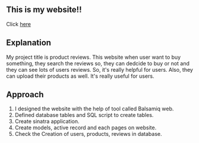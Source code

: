 
## This is my website!!
   Click [here](https://radiant-escarpment-66673.herokuapp.com/login)

## Explanation

My project title is product reviews. This website when user want to buy something, they search the reviews so, they can dedcide to buy or not and they can see lots of users reviews. So, it's really helpful for users. Also, they can upload their products as well. It's really useful for users. 

## Approach

1.  I designed the website with the help of tool called Balsamiq web.
2.  Defined database tables and SQL script to create tables.
3.  Create sinatra application.
4.  Create models, active record and each pages on website.
5.  Check the Creation of users, products, reviews in database.


## 
